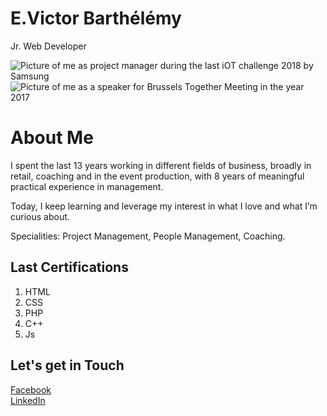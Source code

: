 # E.Victor Barthélémy
Jr. Web Developer

<!-- Header starts -->
<div id="header" class="section">

![Picture of me as project manager during the last iOT challenge 2018 by Samsung](https://lh3.googleusercontent.com/uVetrB28yTrkut1-Uqv5h5ak4l61C5dyrdyp7CHVrbE-b1zjqm0aDrgXvbGxJvleNbrJYw=s200)
![Picture of me as a speaker for Brussels Together Meeting in the year 2017](https://lh3.googleusercontent.com/BwHA4qaCgWLuv6cP1RRfkBcvWal87-mMpIFN5-yyVqkNPx7DWAeB_5ieTOXxi04i8GDpag=s200)
</div>
<!--Header ends-->
<!--Body Part starts-->
<div class="section">
<h1> About Me </h1>
<p>I spent the last 13 years working in different fields of business, broadly in retail, coaching and in the event production, with 8 years of meaningful practical experience in management.

Today, I keep learning and leverage my interest in what I love and what I’m curious about.

Specialities: Project Management, People Management, Coaching.
<br/>
</p>
<!--Body Part ends-->
<!--Short article section starts-->
<h2> Last Certifications
 </h2>
<ol>
<li>HTML</li>
<li>CSS</li>
<li>PHP</li>
<li>C++</li>
<li>Js</li>
</div>
<!--Short article section ends-->
<div class="section">
<h2> Let's get in Touch
</h2>

<a href="https://www.facebook.com/emilienvictor.barthelemy" target="_blank">Facebook</a>
</br>
<a href="https://www.linkedin.com/in/e-victor-barthélémy-6aa023100" target="_blank">LinkedIn</a>
</br>


</body>
</html>

